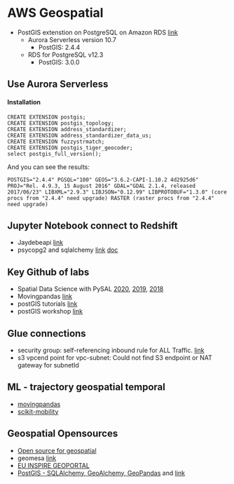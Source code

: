 # AWS Geospatial

* PostGIS extenstion on PostgreSQL on Amazon RDS [link](https://docs.aws.amazon.com/AmazonRDS/latest/UserGuide/CHAP_PostgreSQL.html#PostgreSQL.Concepts.General.FeatureSupport.Extensions.101x)
    * Aurora Serverless version 10.7
        * PostGIS: 2.4.4
    * RDS for PostgreSQL v12.3
        * PostGIS: 3.0.0

## Use Aurora Serverless

#### Installation

```
CREATE EXTENSION postgis;
CREATE EXTENSION postgis_topology;
CREATE EXTENSION address_standardizer;
CREATE EXTENSION address_standardizer_data_us;
CREATE EXTENSION fuzzystrmatch;
CREATE EXTENSION postgis_tiger_geocoder;
select postgis_full_version();
```

And you can see the results:
```
POSTGIS="2.4.4" PGSQL="100" GEOS="3.6.2-CAPI-1.10.2 4d2925d6" PROJ="Rel. 4.9.3, 15 August 2016" GDAL="GDAL 2.1.4, released 2017/06/23" LIBXML="2.9.3" LIBJSON="0.12.99" LIBPROTOBUF="1.3.0" (core procs from "2.4.4" need upgrade) RASTER (raster procs from "2.4.4" need upgrade)
```

## Jupyter Notebook connect to Redshift

* Jaydebeapi [link](https://dwgeek.com/connect-postgresql-using-python-and-jdbc-driver-example.html/)
* psycopg2 and sqlalchemy [link](https://stackoverflow.com/questions/38937162/how-to-connect-jupyter-ipython-notebook-to-amazon-redshift) [doc](https://www.psycopg.org/docs/)

## Key Github of labs

* Spatial Data Science with PySAL [2020](https://github.com/knaaptime/pysal-scipy20), [2019](https://github.com/pysal/scipy2019-intermediate-gds), [2018](https://github.com/geopandas/scipy2018-geospatial-data)
* Movingpandas [link](https://github.com/anitagraser/movingpandas)
* postGIS tutorials [link](https://learn.crunchydata.com/postgis/)
* postGIS workshop [link](https://postgis.net/workshops/postgis-intro/)

## Glue connections
* security group: self-referencing inbound rule for ALL Traffic. [link](https://docs.aws.amazon.com/glue/latest/dg/setup-vpc-for-glue-access.html)
* s3 vpcend point for vpc-subnet: Could not find S3 endpoint or NAT gateway for subnetId

## ML - trajectory geospatial temporal
* [movingpandas](https://github.com/anitagraser/movingpandas)
* [scikit-mobility](https://github.com/scikit-mobility/scikit-mobility)

## Geospatial Opensources
* [Open source for geospatial](https://github.com/inspire-helsinki-2019/challenge/issues/14)
* geomesa [link](https://www.geomesa.org/)
* [EU INSPIRE GEOPORTAL](https://inspire-geoportal.ec.europa.eu/)
* [PostGIS - SQLAlchemy, GeoAlchemy, GeoPandas](https://atmamani.github.io/cheatsheets/open-geo/postgis-2/) and [link](https://gis.stackexchange.com/questions/239198/adding-geopandas-dataframe-to-postgis-table)